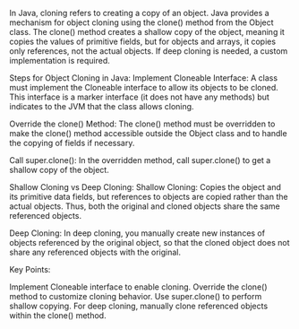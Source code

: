 In Java, cloning refers to creating a copy of an object. Java provides a mechanism for object cloning using the clone() method from the Object class. The clone() method creates a shallow copy of the object, meaning it copies the values of primitive fields, but for objects and arrays, it copies only references, not the actual objects. If deep cloning is needed, a custom implementation is required.

Steps for Object Cloning in Java:
Implement Cloneable Interface: A class must implement the Cloneable interface to allow its objects to be cloned. This interface is a marker interface (it does not have any methods) but indicates to the JVM that the class allows cloning.

Override the clone() Method: The clone() method must be overridden to make the clone() method accessible outside the Object class and to handle the copying of fields if necessary.

Call super.clone(): In the overridden method, call super.clone() to get a shallow copy of the object.

Shallow Cloning vs Deep Cloning:
Shallow Cloning: Copies the object and its primitive data fields, but references to objects are copied rather than the actual objects. Thus, both the original and cloned objects share the same referenced objects.

Deep Cloning: In deep cloning, you manually create new instances of objects referenced by the original object, so that the cloned object does not share any referenced objects with the original.

Key Points:

Implement Cloneable interface to enable cloning.
Override the clone() method to customize cloning behavior.
Use super.clone() to perform shallow copying.
For deep cloning, manually clone referenced objects within the clone() method.